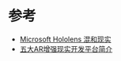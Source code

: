 # 参考
* [Microsoft Hololens 混和现实](https://www.microsoft.com/zh-cn/hololens/developers)
* [五大AR增强现实开发平台简介 ](https://www.haidongsw.com/gundong/26717.html)
